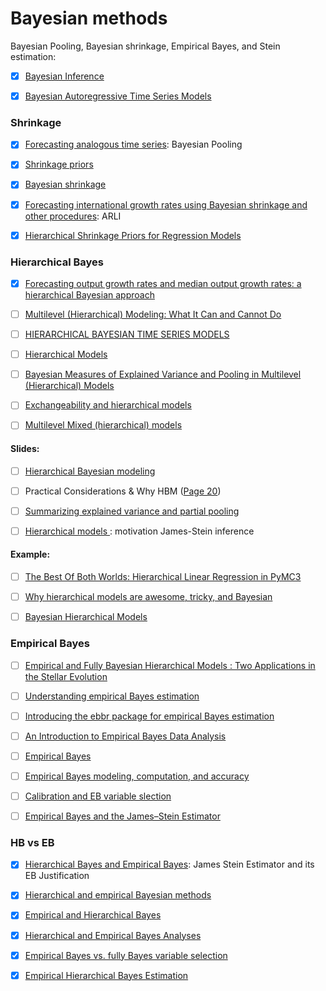 # Bayesian methods

Bayesian Pooling, Bayesian shrinkage, Empirical Bayes, and Stein estimation:

- [x] [Bayesian Inference](http://pages.stat.wisc.edu/~larget/stat302/bayes.pdf)

- [x] [Bayesian Autoregressive Time Series Models](https://www.michaelchughes.com/blog/probability-basics/autoregressive-time-series-models/)

### Shrinkage 

- [x] [Forecasting analogous time series](http://citeseerx.ist.psu.edu/viewdoc/download?doi=10.1.1.519.6011&rep=rep1&type=pdf): Bayesian   Pooling

- [x] [Shrinkage priors](http://www.jarad.me/courses/stat615/slides/Hierarchical/Hierarchical1.pdf)

- [x] [Bayesian shrinkage](https://arxiv.org/pdf/1212.6088.pdf)

- [x] [Forecasting international growth rates using Bayesian shrinkage and other procedures](https://www.sciencedirect.com/science/article/pii/0304407689900365): ARLI

- [x] [Hierarchical Shrinkage Priors for Regression Models](https://projecteuclid.org/download/pdfview_1/euclid.ba/1453211963)


### Hierarchical Bayes

- [x] [Forecasting output growth rates and median output growth rates: a hierarchical Bayesian approach](https://onlinelibrary.wiley.com/doi/pdf/10.1002/for.800)

- [ ] [Multilevel (Hierarchical) Modeling: What It Can and Cannot Do](http://www.stat.columbia.edu/~gelman/research/published/multi2.pdf)

- [ ] [HIERARCHICAL BAYESIAN TIME SERIES MODELS](https://pdfs.semanticscholar.org/73ae/e06d045f3a95cf598b6208b46362fb006e95.pdf?_ga=2.48066341.304278015.1541139922-1392297038.1541139922)

- [ ] [Hierarchical Models](https://www.cs.princeton.edu/courses/archive/fall11/cos597C/lectures/hierarchical-models.pdf)

- [ ] [Bayesian Measures of Explained Variance and
Pooling in Multilevel (Hierarchical) Models](http://www.stat.columbia.edu/~gelman/research/published/rsquared.pdf)

- [ ] [Exchangeability and hierarchical models](http://halweb.uc3m.es/esp/Personal/personas/causin/eng/2011-2012/Bayes/ch10.pdf)

- [ ] [Multilevel Mixed (hierarchical) models](http://fmwww.bc.edu/EC-C/S2013/823/EC823.S2013.nn07.slides.pdf)

  
      
#### Slides:

- [ ] [Hierarchical Bayesian modeling](https://www.stat.tamu.edu/~jlong/astrostat/ASTRO-WG4-HBMIntro.pdf)

- [ ] Practical Considerations & Why HBM ([Page 20](http://astrostatistics.psu.edu/RLectures/hierarchical.pdf))

- [ ] [Summarizing explained variance and partial pooling](https://web.as.uky.edu/statistics/users/pbreheny/701/S13/notes/4-18.pdf)


- [ ] [Hierarchical models ](https://www.ics.uci.edu/~sternh/courses/225/slides2new.pdf): motivation
James-Stein inference 

#### Example:



- [ ] [The Best Of Both Worlds: Hierarchical Linear Regression in PyMC3](https://twiecki.github.io/blog/2014/03/17/bayesian-glms-3/)

- [ ] [Why hierarchical models are awesome, tricky, and Bayesian](https://twiecki.github.io/blog/2017/02/08/bayesian-hierchical-non-centered/)


- [ ] [Bayesian Hierarchical Models](https://static1.squarespace.com/static/53dc912de4b05be42a8acc61/t/53ddc610e4b0e8a580e87e6e/1407043088020/BayesRnD72514.pdf)




### Empirical Bayes

- [ ] [Empirical and Fully Bayesian Hierarchical
Models : Two Applications in the Stellar
Evolution](https://hea-www.harvard.edu/AstroStat/Stat310_1415/ssj_20150210.pdf)


- [ ] [Understanding empirical Bayes estimation](http://varianceexplained.org/r/empirical_bayes_baseball/)

- [ ] [Introducing the ebbr package for empirical Bayes estimation](http://varianceexplained.org/r/ebbr-package/)

- [ ] [An Introduction to Empirical Bayes Data Analysis](http://www.biostat.jhsph.edu/~fdominic/teaching/bio656/labs/labs09/Casella.EmpBayes.pdf)

- [ ] [Empirical Bayes](http://statweb.stanford.edu/~ckirby/brad/other/CASI_Chap6_Nov2014.pdf)


- [ ] [Empirical Bayes modeling, computation, and accuracy](http://statweb.stanford.edu/~ckirby/brad/papers/2013EBModeling.pdf)

- [ ] [Calibration and EB variable slection](http://www-stat.wharton.upenn.edu/~edgeorge/Research_papers/EBVS.pdf)


- [ ] [Empirical Bayes and the
James–Stein Estimator](http://statweb.stanford.edu/~ckirby/brad/LSI/chapter1.pdf)



### HB vs EB



- [x] [Hierarchical Bayes and Empirical Bayes](https://www2.isye.gatech.edu/~brani/isyebayes/bank/handout8.pdf): James Stein Estimator and its EB Justification
  
- [x] [Hierarchical and empirical Bayesian methods](http://www.stats.ox.ac.uk/~reinert/stattheory/chapter1107.pdf)

  
- [x] [Empirical and Hierarchical Bayes](https://www.cs.ubc.ca/~schmidtm/Courses/540-W16/L19.pdf)

- [x] [Hierarchical and Empirical Bayes Analyses](https://www.stat.unipd.it/sites/default/files/bayesian-mod4.pdf)

- [x] [Empirical Bayes vs. fully Bayes variable selection](http://www-stat.wharton.upenn.edu/~edgeorge/Research_papers/CG%20JSPI%202008.pdf)

- [x] [Empirical Hierarchical Bayes Estimation](https://link.springer.com/chapter/10.1007/978-1-4612-2944-5_8)





